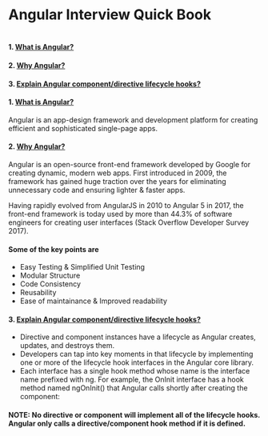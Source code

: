 <H1>Angular Interview Quick Book<H1>

#### 1. [What is Angular?](#1-what-is-angular)
#### 2. [Why Angular?](#2-why-angular)
#### 3. [Explain Angular component/directive lifecycle hooks?](#2-why-angular)

#### 1. [What is Angular?](#1-what-is-angular)
Angular is an app-design framework and development platform for creating efficient and sophisticated single-page apps.

#### 2. [Why Angular?](#2-why-angular)
Angular is an open-source front-end framework developed by Google for creating dynamic, modern web apps. First introduced in 2009, the framework has gained huge traction over the years for eliminating unnecessary code and ensuring lighter & faster apps.

Having rapidly evolved from AngularJS in 2010 to Angular 5 in 2017, the front-end framework is today used by more than 44.3% of software engineers for creating user interfaces (Stack Overflow Developer Survey 2017).
#### Some of the key points are 
- Easy Testing & Simplified Unit Testing
- Modular Structure
- Code Consistency
- Reusability
- Ease of maintainance & Improved readability

#### 3. [Explain Angular component/directive lifecycle hooks?](#2-why-angular)
- Directive and component instances have a lifecycle as Angular creates, updates, and destroys them. 
- Developers can tap into key moments in that lifecycle by implementing one or more of the lifecycle hook interfaces in the Angular core library.
- Each interface has a single hook method whose name is the interface name prefixed with ng. For example, the OnInit interface has a hook method named ngOnInit() that Angular calls shortly after creating the component:

#### NOTE: No directive or component will implement all of the lifecycle hooks. Angular only calls a directive/component hook method if it is defined.
